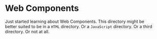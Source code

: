 # Web Components

Just started learning about Web Components. This directory might be better suited to be in a `HTML` directory. Or a `JavaScript` directory. Or a third directory. Or not at all.

